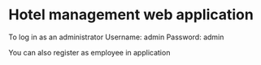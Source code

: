 # Hotel management web application
To log in as an administrator
  Username: admin
  Password: admin

You can also register as employee in application
